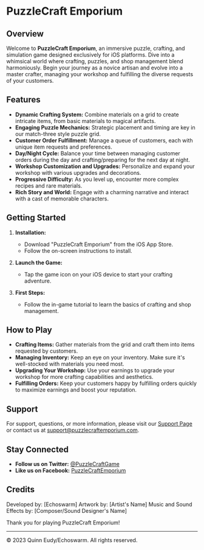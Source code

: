 # PuzzleCraft Emporium

## Overview
Welcome to **PuzzleCraft Emporium**, an immersive puzzle, crafting, and simulation game designed exclusively for iOS platforms. Dive into a whimsical world where crafting, puzzles, and shop management blend harmoniously. Begin your journey as a novice artisan and evolve into a master crafter, managing your workshop and fulfilling the diverse requests of your customers.

## Features

- **Dynamic Crafting System:** Combine materials on a grid to create intricate items, from basic materials to magical artifacts.
- **Engaging Puzzle Mechanics:** Strategic placement and timing are key in our match-three style puzzle grid.
- **Customer Order Fulfillment:** Manage a queue of customers, each with unique item requests and preferences.
- **Day/Night Cycle:** Balance your time between managing customer orders during the day and crafting/preparing for the next day at night.
- **Workshop Customization and Upgrades:** Personalize and expand your workshop with various upgrades and decorations.
- **Progressive Difficulty:** As you level up, encounter more complex recipes and rare materials.
- **Rich Story and World:** Engage with a charming narrative and interact with a cast of memorable characters.

## Getting Started

1. **Installation:**
   - Download "PuzzleCraft Emporium" from the iOS App Store.
   - Follow the on-screen instructions to install.

2. **Launch the Game:**
   - Tap the game icon on your iOS device to start your crafting adventure.

3. **First Steps:**
   - Follow the in-game tutorial to learn the basics of crafting and shop management.

## How to Play

- **Crafting Items:** Gather materials from the grid and craft them into items requested by customers.
- **Managing Inventory:** Keep an eye on your inventory. Make sure it's well-stocked with materials you need most.
- **Upgrading Your Workshop:** Use your earnings to upgrade your workshop for more crafting capabilities and aesthetics.
- **Fulfilling Orders:** Keep your customers happy by fulfilling orders quickly to maximize earnings and boost your reputation.

## Support

For support, questions, or more information, please visit our [Support Page](#) or contact us at support@puzzlecraftemporium.com.

## Stay Connected

- **Follow us on Twitter:** [@PuzzleCraftGame](#)
- **Like us on Facebook:** [PuzzleCraftEmporium](#)

## Credits

Developed by: [Echoswarm]
Artwork by: [Artist's Name]
Music and Sound Effects by: [Composer/Sound Designer's Name]

Thank you for playing PuzzleCraft Emporium!

---

© 2023 Quinn Eudy/Echoswarm. All rights reserved.
